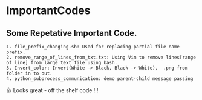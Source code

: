 # ImportantCodes
## Some Repetative Important Code.

```
1. file_prefix_changing.sh: Used for replacing partial file name prefix.
2. remove_range_of_lines_from_txt.txt: Using Vim to remove lines[range of line] from large text file using bash.
3. Invert_color: Invert(White -> Black, Black -> White),  .png from folder in to out.
4. python_subprocess_communication: demo parent-child message passing 
```
 :+1: Looks great - off the shelf code !!!
